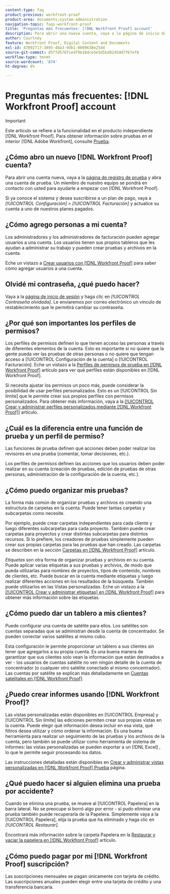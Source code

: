 ```yaml
---
content-type: faq
product-previous: workfront-proof
product-area: documents;system-administration
navigation-topic: faqs-workfront-proof
title: 'Preguntas más frecuentes: [!DNL Workfront Proof] account'
description: Para abrir una nueva cuenta, vaya a la página de inicio de sesión de prueba y abra una cuenta de prueba. Un miembro de nuestro equipo se pondrá en contacto con usted para ayudarle a empezar con [!DNL Workfront Proof].
author: Courtney
feature: Workfront Proof, Digital Content and Documents
exl-id: 47092717-3895-40a3-9db1-0009638e2544
source-git-commit: d5ffd576fcedf9b10dce5e5d5bd9245dd7f67ef8
workflow-type: tm+mt
source-wordcount: '874'
ht-degree: 0%

---
```


# Preguntas más frecuentes: [!DNL Workfront Proof] account

>[!IMPORTANT]
>
>Este artículo se refiere a la funcionalidad en el producto independiente [!DNL Workfront Proof]. Para obtener información sobre pruebas en el interior [!DNL Adobe Workfront], consulte [Prueba](../../../review-and-approve-work/proofing/proofing.md).

## ¿Cómo abro un nuevo [!DNL Workfront Proof] cuenta?

Para abrir una cuenta nueva, vaya a la [página de registro de prueba](https://www.proofhq.com/html/free-trial.html) y abra una cuenta de prueba. Un miembro de nuestro equipo se pondrá en contacto con usted para ayudarle a empezar con [!DNL Workfront Proof].

Si ya conoce el sistema y desea suscribirse a un plan de pago, vaya a *[!UICONTROL Configuración]* *>* *[!UICONTROL Facturación]* y actualice su cuenta a uno de nuestros planes pagados.

## ¿Cómo agrego personas a mi cuenta?

Los administradores y los administradores de facturación pueden agregar usuarios a una cuenta. Los usuarios tienen sus propios tableros que les ayudan a administrar su trabajo y pueden crear pruebas y archivos en la cuenta.

Eche un vistazo a [Crear usuarios con [!DNL Workfront Proof]](../../../workfront-proof/wp-mnguserscontacts/users/create-users.md) para saber cómo agregar usuarios a una cuenta.

## Olvidé mi contraseña, ¿qué puedo hacer?

Vaya a la [página de inicio de sesión](https://app.proofhq.com/login) y haga clic en *[!UICONTROL Contraseña olvidada]*. Le enviaremos por correo electrónico un vínculo de restablecimiento que le permitirá cambiar su contraseña.

## ¿Por qué son importantes los perfiles de permisos?

Los perfiles de permisos definen lo que tienen acceso las personas a través de diferentes elementos de la cuenta. Esto es importante si no quiere que la gente pueda ver las pruebas de otras personas o no quiere que tengan acceso a [!UICONTROL Configuración de la cuenta] o [!UICONTROL Facturación]. Eche un vistazo a la [Perfiles de permisos de prueba en [!DNL Workfront Proof]](../../../workfront-proof/wp-acct-admin/account-settings/proof-perm-profiles-in-wp.md) artículo para ver qué perfiles están disponibles en [!DNL Workfront Proof].

Si necesita ajustar los permisos un poco más, puede considerar la posibilidad de usar perfiles personalizados. Esto es un [!UICONTROL Sin límite] que le permite crear sus propios perfiles con permisos personalizados. Para obtener más información, vaya a la [[!UICONTROL Crear y administrar perfiles personalizados mediante [!DNL Workfront Proof]]](../../../workfront-proof/wp-mnguserscontacts/users/create-and-manage-custom-profiles.md) artículo.

## ¿Cuál es la diferencia entre una función de prueba y un perfil de permiso?

Las funciones de prueba definen qué acciones deben poder realizar los revisores en una prueba (comentar, tomar decisiones, etc.).

Los perfiles de permisos definen las acciones que los usuarios deben poder realizar en su cuenta (creación de pruebas, edición de pruebas de otras personas, administración de la configuración de la cuenta, etc.).

## ¿Cómo puedo organizar mis pruebas?

La forma más común de organizar pruebas y archivos es creando una estructura de carpetas en la cuenta. Puede tener tantas carpetas y subcarpetas como necesite.

Por ejemplo, puede crear carpetas independientes para cada cliente y luego diferentes subcarpetas para cada proyecto. También puede crear carpetas para proyectos y crear distintas subcarpetas para distintos recursos. Si lo prefiere, los creadores de pruebas simplemente pueden crear sus propias carpetas para las pruebas que han creado. Las carpetas se describen en la sección [Carpetas en [!DNL Workfront Proof]](../../../workfront-proof/wp-work-proofsfiles/organize-your-work/folders.md) artículo.

*Etiquetas* son otra forma de organizar pruebas y archivos en su cuenta. Puede aplicar varias etiquetas a sus pruebas y archivos, de modo que pueda utilizarlas para nombres de proyectos, tipos de contenido, nombres de clientes, etc. Puede buscar en la cuenta mediante etiquetas y luego realizar diferentes acciones en los resultados de la búsqueda. También puede utilizarlos en las Vistas personalizadas. Eche un vistazo a la [[!UICONTROL Crear y administrar etiquetas] en [!DNL Workfront Proof]](../../../workfront-proof/wp-work-proofsfiles/organize-your-work/create-and-manage-tags.md) para obtener más información sobre las etiquetas.

## ¿Cómo puedo dar un tablero a mis clientes?

Puede configurar una cuenta de satélite para ellos. Los satélites son cuentas separadas que se administran desde la cuenta de concentrador. Se pueden conectar varios satélites al mismo cubo.

Esta configuración le permite proporcionar un tablero a sus clientes sin tener que agregarlos a su propia cuenta. Es una buena manera de garantizar que sus clientes solo vean la información que están destinados a ver - los usuarios de cuentas satélite no ven ningún detalle de la cuenta de concentrador (o cualquier otro satélite conectado al mismo concentrador). Las cuentas por satélite se explican más detalladamente en [Cuentas satelitales en [!DNL Workfront Proof]](../../../workfront-proof/wp-acct-admin/satellite-accounts/sat-accts-in-wp.md).

## ¿Puedo crear informes usando [!DNL Workfront Proof]?

Las vistas personalizadas están disponibles en [!UICONTROL Empresa] y [!UICONTROL Sin límite] las ediciones permiten crear sus propias vistas en la cuenta. Puede elegir qué información desea incluir en esa vista, qué filtros desea utilizar y cómo ordenar la información. Es una buena herramienta para realizar un seguimiento de las pruebas y los archivos de la cuenta, pero también se puede utilizar como herramienta de sistema de informes: las vistas personalizadas se pueden exportar a un [!DNL Excel] , lo que le permite seguir procesando los datos.

Las instrucciones detalladas están disponibles en [Crear y administrar vistas personalizadas en [!DNL Workfront Proof] Prueba](../../../workfront-proof/wp-work-proofsfiles/manage-your-work/create-and-manage-custom-views.md) página.

## ¿Qué puedo hacer si alguien elimina una prueba por accidente?

Cuando se elimina una prueba, se mueve al [!UICONTROL Papelera] en la barra lateral. No se preocupe si borró algo por error - si pudo eliminar una prueba también puede recuperarla de la Papelera. Simplemente vaya a la [!UICONTROL Papelera], elija la prueba que ha eliminado y haga clic en *[!UICONTROL Restaurar]*.

Encontrará más información sobre la carpeta Papelera en la [Restaurar y vaciar la papelera en [!DNL Workfront Proof]](../../../workfront-proof/wp-work-proofsfiles/manage-your-work/restore-and-empty-trash.md) artículo.

## ¿Cómo puedo pagar por mi [!DNL Workfront Proof] suscripción?

Las suscripciones mensuales se pagan únicamente con tarjeta de crédito. Las suscripciones anuales pueden elegir entre una tarjeta de crédito y una transferencia bancaria. <!--Visit the [Account Payment in [!DNL Workfront Proof]](../../../workfront-proof/wp-billingsettings/manage-your-billing/acct-payment-in-wp.md) help page for additional information.-->
